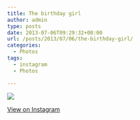 ```yaml
---
title: The birthday girl
author: admin
type: posts
date: 2013-07-06T09:29:32+00:00
url: /posts/2013/07/06/the-birthday-girl/
categories:
  - Photos
tags:
  - instagram
  - Photos

---
```

<img src="http://lobban.org/wordpress//HLIC/71ced27173370fb26d95f1b928e35318.jpg" class="instagram-image" />

<p class="view-instagram">
  <a href="http://instagram.com/p/bazDbMqlqp/">View on Instagram</a>
</p>